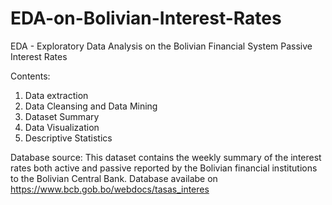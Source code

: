 # EDA-on-Bolivian-Interest-Rates
EDA - Exploratory Data Analysis on the Bolivian Financial System Passive Interest Rates

Contents: 
1. Data extraction
2. Data Cleansing and Data Mining
3. Dataset Summary
4. Data Visualization
5. Descriptive Statistics

Database source: This dataset contains the weekly summary of the interest rates both active and passive reported by the Bolivian financial institutions to the Bolivian Central Bank. Database availabe on https://www.bcb.gob.bo/webdocs/tasas_interes
